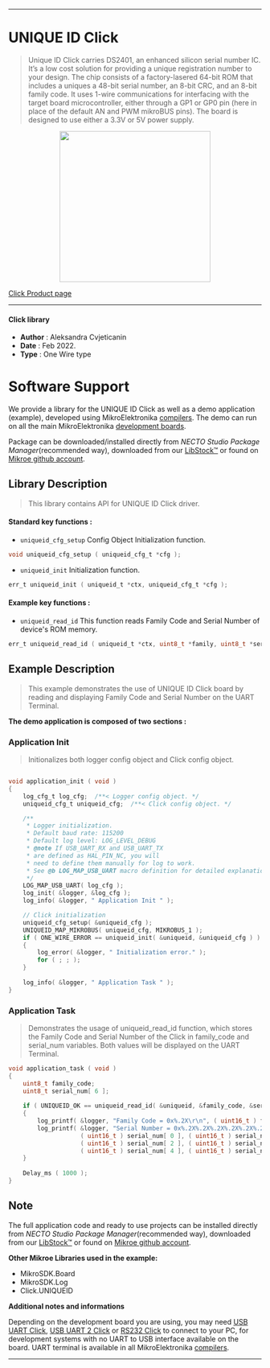 
---
# UNIQUE ID Click

> Unique ID Click carries DS2401, an enhanced silicon serial number IC. It’s a low cost solution for providing a unique registration number to your design. The chip consists of a factory-lasered 64-bit ROM that includes a uniques a 48-bit serial number, an 8-bit CRC, and an 8-bit family code. It uses 1-wire communications for interfacing with the target board microcontroller, either through a GP1 or GP0 pin (here in place of the default AN and PWM mikroBUS pins). The board is designed to use either a 3.3V or 5V power supply.

<p align="center">
  <img src="https://download.mikroe.com/images/click_for_ide/uniqueid_click.png" height=300px>
</p>

[Click Product page](https://www.mikroe.com/unique-id-click)

---


#### Click library

- **Author**        : Aleksandra Cvjeticanin
- **Date**          : Feb 2022.
- **Type**          : One Wire type


# Software Support

We provide a library for the UNIQUE ID Click
as well as a demo application (example), developed using MikroElektronika
[compilers](https://www.mikroe.com/necto-studio).
The demo can run on all the main MikroElektronika [development boards](https://www.mikroe.com/development-boards).

Package can be downloaded/installed directly from *NECTO Studio Package Manager*(recommended way), downloaded from our [LibStock&trade;](https://libstock.mikroe.com) or found on [Mikroe github account](https://github.com/MikroElektronika/mikrosdk_click_v2/tree/master/clicks).

## Library Description

> This library contains API for UNIQUE ID Click driver.

#### Standard key functions :

- `uniqueid_cfg_setup` Config Object Initialization function.
```c
void uniqueid_cfg_setup ( uniqueid_cfg_t *cfg );
```

- `uniqueid_init` Initialization function.
```c
err_t uniqueid_init ( uniqueid_t *ctx, uniqueid_cfg_t *cfg );
```

#### Example key functions :

- `uniqueid_read_id` This function reads Family Code and Serial Number of device's ROM memory.
```c
err_t uniqueid_read_id ( uniqueid_t *ctx, uint8_t *family, uint8_t *serial_num ); 
```

## Example Description

> This example demonstrates the use of UNIQUE ID Click board by reading and displaying Family Code and Serial Number on the UART Terminal.

**The demo application is composed of two sections :**

### Application Init

> Initionalizes both logger config object and Click config object. 

```c

void application_init ( void )
{
	log_cfg_t log_cfg;  /**< Logger config object. */
    uniqueid_cfg_t uniqueid_cfg;  /**< Click config object. */

    /** 
     * Logger initialization.
     * Default baud rate: 115200
     * Default log level: LOG_LEVEL_DEBUG
     * @note If USB_UART_RX and USB_UART_TX 
     * are defined as HAL_PIN_NC, you will 
     * need to define them manually for log to work. 
     * See @b LOG_MAP_USB_UART macro definition for detailed explanation.
     */
    LOG_MAP_USB_UART( log_cfg );
    log_init( &logger, &log_cfg );
    log_info( &logger, " Application Init " );

    // Click initialization
    uniqueid_cfg_setup( &uniqueid_cfg );
    UNIQUEID_MAP_MIKROBUS( uniqueid_cfg, MIKROBUS_1 );
    if ( ONE_WIRE_ERROR == uniqueid_init( &uniqueid, &uniqueid_cfg ) ) 
    {
        log_error( &logger, " Initialization error." );
        for ( ; ; );
    }
    
    log_info( &logger, " Application Task " );
}

```

### Application Task

> Demonstrates the usage of uniqueid_read_id function,
which stores the Family Code and Serial Number of the Click in 
family_code and serial_num variables. Both values will be displayed 
on the UART Terminal.

```c
void application_task ( void )
{
	uint8_t family_code;
    uint8_t serial_num[ 6 ];
    
    if ( UNIQUEID_OK == uniqueid_read_id( &uniqueid, &family_code, &serial_num[ 0 ] ) )
    {
        log_printf( &logger, "Family Code = 0x%.2X\r\n", ( uint16_t ) family_code ); 
        log_printf( &logger, "Serial Number = 0x%.2X%.2X%.2X%.2X%.2X%.2X\r\n", 
                    ( uint16_t ) serial_num[ 0 ], ( uint16_t ) serial_num[ 1 ], 
                    ( uint16_t ) serial_num[ 2 ], ( uint16_t ) serial_num[ 3 ], 
                    ( uint16_t ) serial_num[ 4 ], ( uint16_t ) serial_num[ 5 ] ); 
    }      
    
    Delay_ms ( 1000 ); 
}
```

## Note

The full application code and ready to use projects can be installed directly from *NECTO Studio Package Manager*(recommended way), downloaded from our [LibStock&trade;](https://libstock.mikroe.com) or found on [Mikroe github account](https://github.com/MikroElektronika/mikrosdk_click_v2/tree/master/clicks).

**Other Mikroe Libraries used in the example:**

- MikroSDK.Board
- MikroSDK.Log
- Click.UNIQUEID

**Additional notes and informations**

Depending on the development board you are using, you may need
[USB UART Click](https://www.mikroe.com/usb-uart-click),
[USB UART 2 Click](https://www.mikroe.com/usb-uart-2-click) or
[RS232 Click](https://www.mikroe.com/rs232-click) to connect to your PC, for
development systems with no UART to USB interface available on the board. UART
terminal is available in all MikroElektronika
[compilers](https://shop.mikroe.com/compilers).

---
